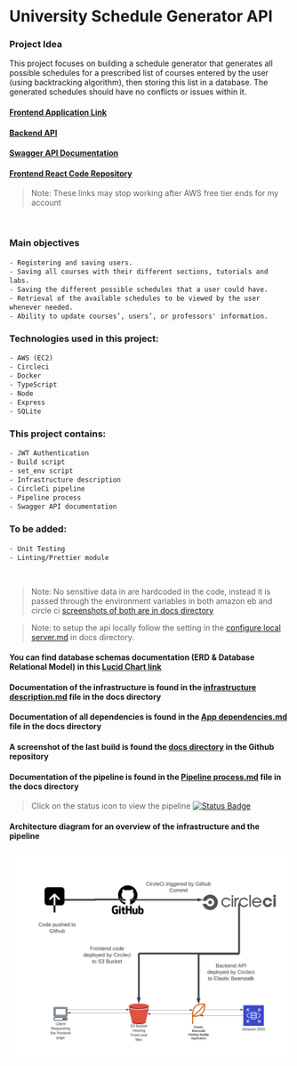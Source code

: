 # University Schedule Generator API

### Project Idea
This project focuses on building a schedule generator that generates all possible schedules for a prescribed list of courses entered by the user (using backtracking algorithm), then storing this list in a database. The generated schedules should have no conflicts or issues within it.
<br>


#### [Frontend Application Link](https://university-schedule-generator.vercel.app)

#### [Backend API](https://gadwelooh-api.publicvm.com/courses)
#### [Swagger API Documentation](https://gadwelooh-api.publicvm.com/api-docs)
#### [Frontend React Code Repository](https://github.com/hossamhamzahm/university-schedule-generator-react)

> Note: These links may stop working after AWS free tier ends for my account


<br>

### Main objectives
    - Registering and saving users.
    - Saving all courses with their different sections, tutorials and labs.
    - Saving the different possible schedules that a user could have.
    - Retrieval of the available schedules to be viewed by the user whenever needed.
    - Ability to update courses’, users’, or professors' information.


### Technologies used in this project:
    - AWS (EC2)
    - Circleci
    - Docker
    - TypeScript
    - Node 
    - Express
    - SQLite


### This project contains:
    - JWT Authentication
    - Build script
    - set_env script
    - Infrastructure description
    - CircleCi pipeline
    - Pipeline process
    - Swagger API documentation

### To be added:
    - Unit Testing
    - Linting/Prettier module



<br>

> Note: No sensitive data in are hardcoded in the code, instead it is passed through the environment variables in both amazon eb and circle ci [screenshots of both are in docs directory](https://github.com/hossamhamzahm/University_Schedule_Generator/tree/main/docs)

> Note: to setup the api locally follow the setting in the  [configure local server.md](https://github.com/hossamhamzahm/University_Schedule_Generator/blob/main/docs/configure%20local%20server.md) in docs directory.

#### You can find database schemas documentation (ERD & Database Relational Model) in this [Lucid Chart link](https://lucid.app/lucidchart/238c4817-e201-4a96-a5cd-69d7dd223c0e/edit?viewport_loc=-128%2C136%2C2220%2C874%2C0_0&invitationId=inv_3bf38dd4-8c05-49e0-a5c8-3e51e1dfa39d)


#### Documentation of the infrastructure is found in the [infrastructure description.md](https://github.com/hossamhamzahm/University_Schedule_Generator/blob/main/docs/Infrastructure%20description.md) file in the docs directory



#### Documentation of all dependencies is found in the [App dependencies.md](https://github.com/hossamhamzahm/University_Schedule_Generator/blob/main/docs/App%20dependencies.md) file in the docs directory


#### A screenshot of the last build is found the [docs directory](https://github.com/hossamhamzahm/University_Schedule_Generator/tree/main/docs) in the Github repository 


#### Documentation of the pipeline is found in the [Pipeline process.md](https://github.com/hossamhamzahm/University_Schedule_Generator/blob/main/docs/Pipeline%20process.md) file in the docs directory


> Click on the status icon to view the pipeline
[![Status Badge](https://circleci.com/gh/hossamhamzahm/fwd-circleci-training.svg?style=svg)](https://app.circleci.com/pipelines/github/hossamhamzahm/University_Schedule_Generator/19/workflows/b108f94f-fdc1-4481-8fba-52e3439ce6ea/jobs/13)


#### Architecture diagram for an overview of the infrastructure and the pipeline
[![architecture diagram](https://raw.githubusercontent.com/hossamhamzahm/University_Schedule_Generator/main/docs/architecture_diagram.png)]() 
